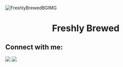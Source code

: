 
![FreshlyBrewedBGIMG](https://user-images.githubusercontent.com/87110136/130547389-a963adb3-9876-4de4-ab67-cc76c9dee3b5.jpg)
<h1 align="center">Freshly Brewed</h1>

<div align="left">
  
## Connect with me:
<p>
<a href = "https://twitter.com/foreverakela_"><img src="https://img.icons8.com/fluent/48/000000/twitter.png"/></a>
<a href = "https://www.instagram.com/____satyajeeeet/"><img src="https://img.icons8.com/fluent/48/000000/instagram-new.png"/></a>
</p>

</div>
